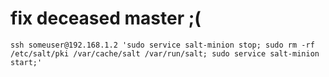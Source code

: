 # fix deceased master ;(

```
ssh someuser@192.168.1.2 'sudo service salt-minion stop; sudo rm -rf /etc/salt/pki /var/cache/salt /var/run/salt; sudo service salt-minion start;'
```
